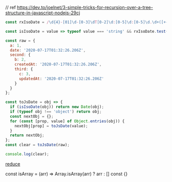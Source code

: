 
// ref https://dev.to/joelnet/3-simple-tricks-for-recursion-over-a-tree-structure-in-javascript-nodejs-29cj

```js
const rxIsoDate = /\d{4}-[01]\d-[0-3]\dT[0-2]\d:[0-5]\d:[0-5]\d.\d+([+-][0-2]\d:[0-5]\d|Z)/;

const isIsoDate = value => typeof value === 'string' && rxIsoDate.test(value);

const raw = {
  a: 1,
  date: '2020-07-17T01:32:26.206Z',
  second: {
    b: 2,
    createdAt: '2020-07-17T01:32:26.206Z',
    third: {
      c: 3,
      updatedAt: '2020-07-17T01:32:26.206Z'
    }
  }
};

const toJsDate = obj => {
  if (isIsoDate(obj)) return new Date(obj);
  if (typeof obj !== 'object') return obj;
  const nextObj = {};
  for (const [prop, value] of Object.entries(obj)) {
    nextObj[prop] = toJsDate(value);
  }
  return nextObj;
};
const clear = toJsDate(raw);

console.log(clear);
```

[reduce](https://runkit.com/joelnet/5f1344792ad936001ad53c94)


const isArray = (arr) => Array.isArray(arr) ? arr : []
const {}